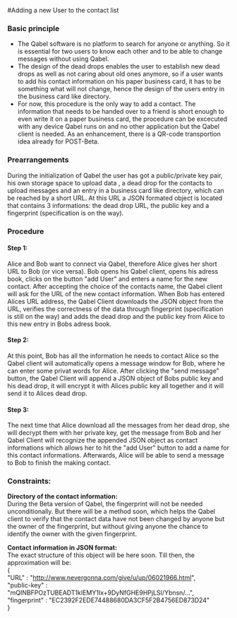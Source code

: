 #Adding a new User to the contact list

### Basic principle

*  The Qabel software is no platform to search for anyone or anything. So it is essential for two users to know each other and to be able to change messages without using Qabel.
*  The design of the dead drops enables the user to establish new dead drops as well as not caring about old ones anymore, so if a user wants to add his contact information on his paper business card, it has to be something what will not change, hence the design of the users entry in the business card like directory.
*  For now, this procedure is the only way to add a contact. The information that needs to be handed over to a friend is short enough to even write it on a paper business card, the procedure can be excecuted with any device Qabel runs on and no other application but the Qabel client is needed. As an enhancement, there is a QR-code transportion idea already for POST-Beta.

### Prearrangements

During the initialization of Qabel the user has got a public/private key pair, his own storage space to upload data , a dead drop for the contacts to upload messages and an entry in a business card like directory, which can be reached by a short URL. At this URL a JSON formated object is located that contains 3 informations: the dead drop URL, the public key and a fingerprint (specification is on the way).


### Procedure

#### Step 1:

Alice and Bob want to connect via Qabel, therefore Alice gives her short URL to Bob (or vice versa). Bob opens his Qabel client, opens his adress book, clicks on the button "add User" and enters a name for the new contact. After accepting the choice of the contacts name, the Qabel client will ask for the URL of the new contact information. When Bob has entered Alices URL address, the Qabel Client downloads the JSON object from the URL, verifies the correctness of the data through fingerprint (specification is still on the way) and adds the dead drop and the public key from Alice to this new entry in Bobs adress book.

#### Step 2:

At this point, Bob has all the information he needs to contact Alice so the Qabel client will automatically opens a message window for Bob, where he can enter some privat words for Alice. After clicking the "send message" button, the Qabel Client will append a JSON object of Bobs public key and his dead drop, it will encrypt it with Alices public key all together and it will send it to Alices dead drop.

#### Step 3:

The next time that Alice download all the messages from her dead drop, she will decrypt them with her private key, get the message from Bob and her Qabel Client will recognize the appended JSON object as contact informations which allows her to hit the "add User" button to add a name for this contact informations. Afterwards, Alice will be able to send a message to Bob to finish the making contact.


### Constraints:

**Directory of the contact information:**   
During the Beta version of Qabel, the fingerprint will not be needed unconditionally. But there will be a method soon, which helps the Qabel client to verify that the contact data have not been changed by anyone but the owner of the fingerprint, but without giving anyone the chance to identify the owner with the given fingerprint.

**Contact information in JSON format:**    
The exact structure of this object will be here soon. Till then, the approximation will be:  
     {  
       "URL" : "http://www.nevergonna.com/give/u/up/06021966.html",  
       "public-key" : "mQINBFPOzTUBEADT1kIEMY1Ix+9DyNfGHE9HPjLSI/Ybnsn/...",  
       "fingerprint" : "EC2392F2EDE74488680DA3CF5F2B4756ED873D24"   
     }    

